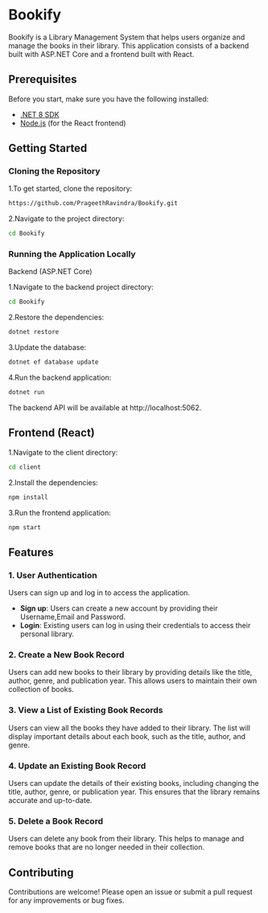 # Bookify

Bookify is a Library Management System that helps users organize and manage the books in their library. This application consists of a backend built with ASP.NET Core and a frontend built with React.

## Prerequisites

Before you start, make sure you have the following installed:

- [.NET 8 SDK](https://dotnet.microsoft.com/download)
- [Node.js](https://nodejs.org/) (for the React frontend)

## Getting Started

### Cloning the Repository

1.To get started, clone the repository:

```bash
https://github.com/PrageethRavindra/Bookify.git
```
2.Navigate to the project directory:

```bash
cd Bookify
```
### Running the Application Locally

Backend (ASP.NET Core)

1.Navigate to the backend project directory:

```bash
cd Bookify
```
2.Restore the dependencies:

```bash
dotnet restore
```
3.Update the database:

```bash
dotnet ef database update
```
4.Run the backend application:

```bash
dotnet run
```
The backend API will be available at http://localhost:5062.

## Frontend (React)
1.Navigate to the client directory:
```bash
cd client
```
2.Install the dependencies:
```bash
npm install
```
3.Run the frontend application:
```bash
npm start
```

## Features

### 1. User Authentication
Users can sign up and log in to access the application.

- **Sign up**: Users can create a new account by providing their Username,Email and Password.
- **Login**: Existing users can log in using their credentials to access their personal library.

### 2. Create a New Book Record
Users can add new books to their library by providing details like the title, author, genre, and publication year. This allows users to maintain their own collection of books.

### 3. View a List of Existing Book Records
Users can view all the books they have added to their library. The list will display important details about each book, such as the title, author, and genre.

### 4. Update an Existing Book Record
Users can update the details of their existing books, including changing the title, author, genre, or publication year. This ensures that the library remains accurate and up-to-date.

### 5. Delete a Book Record
Users can delete any book from their library. This helps to manage and remove books that are no longer needed in their collection.

## Contributing
Contributions are welcome! Please open an issue or submit a pull request for any improvements or bug fixes.






